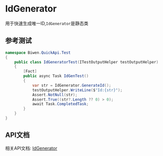 ﻿IdGenerator
=====================

用于快速生成唯一ID,`IdGenerator`是静态类

参考测试
---------------------
```csharp
namespace Biwen.QuickApi.Test
{
    public class IdGeneratorTest(ITestOutputHelper testOutputHelper)
    {
        [Fact]
        public async Task IdGenTest()
        {
            var str = IdGenerator.GenerateId();
            testOutputHelper.WriteLine($"Id:{str}");
            Assert.NotNull(str);
            Assert.True((str?.Length ?? 0) > 0);
            await Task.CompletedTask;
        }
    }
}
```

API文档
---------------------

相关API文档:
[IdGenerator](../api/Biwen.QuickApi.IdGenerator.yml) &nbsp;